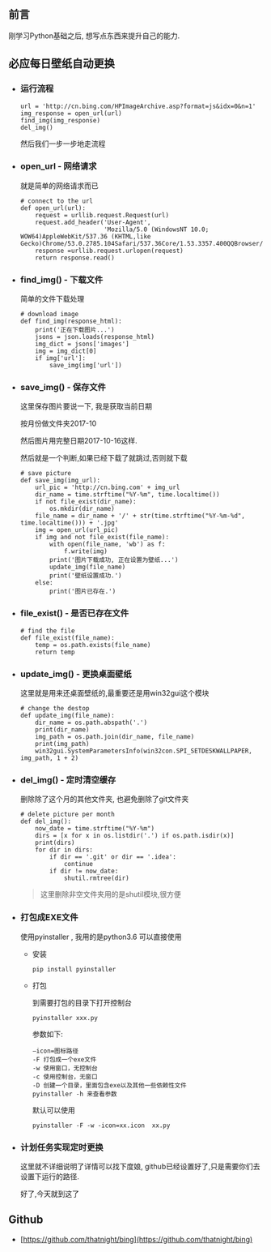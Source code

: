 ## 前言

刚学习Python基础之后, 想写点东西来提升自己的能力.

## 必应每日壁纸自动更换

- ### 运行流程

    ```
    url = 'http://cn.bing.com/HPImageArchive.asp?format=js&idx=0&n=1'
    img_response = open_url(url)
    find_img(img_response)
    del_img()
    ```

    然后我们一步一步地走流程
    
- ### open_url - 网络请求
    
    就是简单的网络请求而已
    
    ```
    # connect to the url
    def open_url(url):
        request = urllib.request.Request(url)
        request.add_header('User-Agent',
                           'Mozilla/5.0 (WindowsNT 10.0; WOW64)AppleWebKit/537.36 (KHTML,like Gecko)Chrome/53.0.2785.104Safari/537.36Core/1.53.3357.400QQBrowser/9.6.11858.400')
        response =urllib.request.urlopen(request)
        return response.read()
    ```
    
- ### find_img() - 下载文件
    
    简单的文件下载处理
    ```
    # download image
    def find_img(response_html):
        print('正在下载图片...')
        jsons = json.loads(response_html)
        img_dict = jsons['images']
        img = img_dict[0]
        if img['url']:
            save_img(img['url'])
    ```

- ### save_img() - 保存文件
    
    这里保存图片要说一下, 我是获取当前日期

    按月份做文件夹2017-10
    
    然后图片用完整日期2017-10-16这样.
    
    然后就是一个判断,如果已经下载了就跳过,否则就下载
    ```
    # save picture
    def save_img(img_url):
        url_pic = 'http://cn.bing.com' + img_url
        dir_name = time.strftime("%Y-%m", time.localtime())
        if not file_exist(dir_name):
            os.mkdir(dir_name)
        file_name = dir_name + '/' + str(time.strftime("%Y-%m-%d", time.localtime())) + '.jpg'
        img = open_url(url_pic)
        if img and not file_exist(file_name):
            with open(file_name, 'wb') as f:
                f.write(img)
            print('图片下载成功, 正在设置为壁纸...')
            update_img(file_name)
            print('壁纸设置成功.')
        else:
            print('图片已存在.')
    ```

- ### file_exist() - 是否已存在文件

    ```
    # find the file
    def file_exist(file_name):
        temp = os.path.exists(file_name)
        return temp
    ```
    
- ### update_img() - 更换桌面壁纸

    这里就是用来还桌面壁纸的,最重要还是用win32gui这个模块
    
    ```
    # change the destop
    def update_img(file_name):
        dir_name = os.path.abspath('.')
        print(dir_name)
        img_path = os.path.join(dir_name, file_name)
        print(img_path)
        win32gui.SystemParametersInfo(win32con.SPI_SETDESKWALLPAPER, img_path, 1 + 2)
    ```

- ### del_img() - 定时清空缓存
    
    删除除了这个月的其他文件夹, 也避免删除了git文件夹
    
    ```
    # delete picture per month
    def del_img():
        now_date = time.strftime("%Y-%m")
        dirs = [x for x in os.listdir('.') if os.path.isdir(x)]
        print(dirs)
        for dir in dirs:
            if dir == '.git' or dir == '.idea':
                continue
            if dir != now_date:
                shutil.rmtree(dir)
    ```

    >这里删除非空文件夹用的是shutil模块,很方便
  
- ### 打包成EXE文件

    使用pyinstaller , 我用的是python3.6 可以直接使用
    
    - 安装
        
        ```
        pip install pyinstaller
        ```
        
    - 打包
        
        到需要打包的目录下打开控制台
        
        ```
        pyinstaller xxx.py
        ```
        
        参数如下:
        ```
        –icon=图标路径
        -F 打包成一个exe文件
        -w 使用窗口，无控制台
        -c 使用控制台，无窗口
        -D 创建一个目录，里面包含exe以及其他一些依赖性文件
        pyinstaller -h 来查看参数
        ```
        
        默认可以使用
        
        ```
        pyinstaller -F -w -icon=xx.icon  xx.py
        ```
        
- ### 计划任务实现定时更换

    这里就不详细说明了详情可以找下度娘, github已经设置好了,只是需要你们去设置下运行的路径.
    
    好了,今天就到这了
    
## Github
- [https://github.com/thatnight/bing](https://github.com/thatnight/bing)
    
